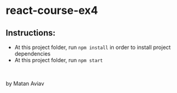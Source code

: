 # react-course-ex4

## Instructions:
- At this project folder, run ```npm install``` in order to install project dependencies
- At this project folder, run ```npm start```

<br />

by Matan Aviav
